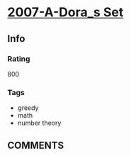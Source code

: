 # [2007-A-Dora_s Set](https://codeforces.com/problemset/problem/2007/A)

## Info

### Rating

800

### Tags

- greedy
- math
- number theory

## __COMMENTS__

> 
